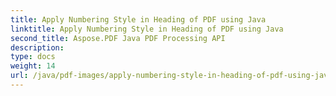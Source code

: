 ```yaml
---
title: Apply Numbering Style in Heading of PDF using Java
linktitle: Apply Numbering Style in Heading of PDF using Java
second_title: Aspose.PDF Java PDF Processing API
description: 
type: docs
weight: 14
url: /java/pdf-images/apply-numbering-style-in-heading-of-pdf-using-java/
---
```


